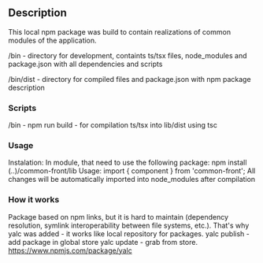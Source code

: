 ## Description

This local npm package was build to contain realizations of common modules of the application.

/bin - directory for development, containts ts/tsx files, node_modules and package.json with all dependencies and scripts

/bin/dist - directory for compiled files and package.json with npm package description

### Scripts

/bin - npm run build - for compilation ts/tsx into lib/dist using tsc

### Usage

Instalation: In module, that need to use the following package: npm install (..)/common-front/lib
Usage: import { component } from 'common-front';
All changes will be automatically imported into node_modules after compilation

### How it works

Package based on npm links, but it is hard to maintain (dependency resolution, symlink interoperability between file systems, etc.).
That's why yalc was added - it works like local repository for packages.
yalc publish - add package in global store
yalc update - grab from store.
https://www.npmjs.com/package/yalc
